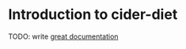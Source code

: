 # Introduction to cider-diet

TODO: write [great documentation](http://jacobian.org/writing/what-to-write/)
